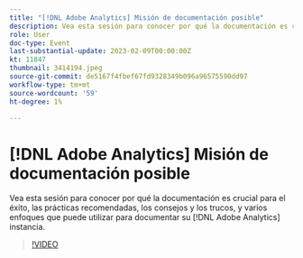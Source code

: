 ```yaml
---
title: "[!DNL Adobe Analytics] Misión de documentación posible"
description: Vea esta sesión para conocer por qué la documentación es crucial para el éxito, las prácticas recomendadas, los consejos y los trucos, y varios enfoques que puede utilizar para documentar su [!DNL Adobe Analytics] instancia. Junio de 2022
role: User
doc-type: Event
last-substantial-update: 2023-02-09T00:00:00Z
kt: 11847
thumbnail: 3414194.jpeg
source-git-commit: de5167f4fbef67fd9328349b096a96575590dd97
workflow-type: tm+mt
source-wordcount: '59'
ht-degree: 1%

---
```



# [!DNL Adobe Analytics] Misión de documentación posible

Vea esta sesión para conocer por qué la documentación es crucial para el éxito, las prácticas recomendadas, los consejos y los trucos, y varios enfoques que puede utilizar para documentar su [!DNL Adobe Analytics] instancia.

>[!VIDEO](https://video.tv.adobe.com/v/3414194/?quality=12&learn=on)
